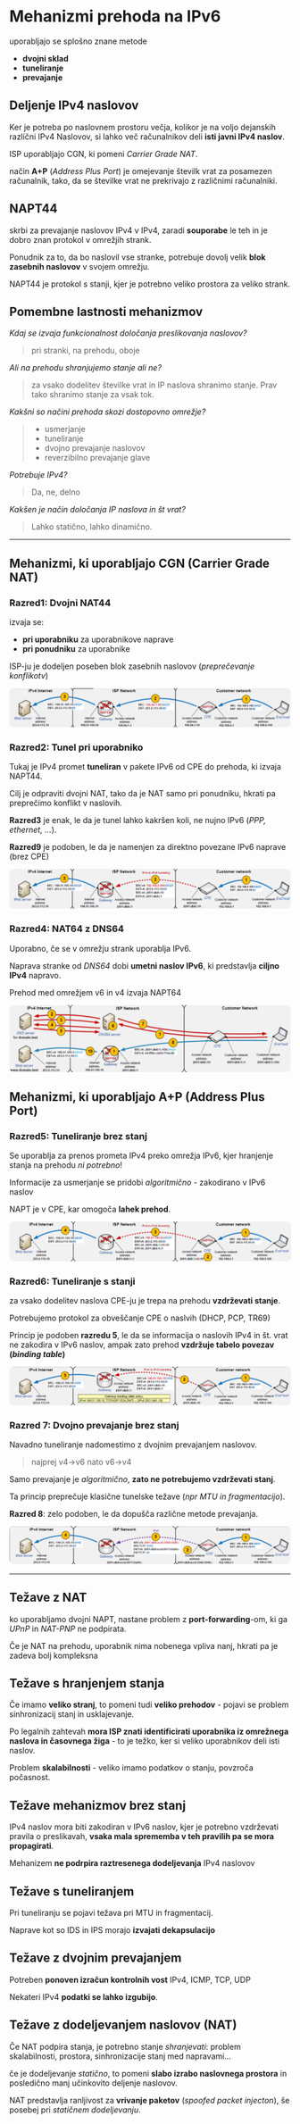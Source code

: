 # Mehanizmi prehoda na IPv6
uporabljajo se splošno znane metode
- **dvojni sklad**
- **tuneliranje**
- **prevajanje**

## Deljenje IPv4 naslovov
Ker je potreba po naslovnem prostoru večja, kolikor je na voljo dejanskih različni IPv4 Naslovov, si lahko več računalnikov deli **isti javni IPv4 naslov**.

ISP uporabljajo CGN, ki pomeni *Carrier Grade NAT*.

način **A+P** (*Address Plus Port*) je omejevanje številk vrat za posamezen računalnik, tako, da se številke vrat ne prekrivajo z različnimi računalniki.

## NAPT44
skrbi za prevajanje naslovov IPv4 v IPv4, zaradi **souporabe** le teh in je dobro znan protokol v omrežjih strank. 

Ponudnik za to, da bo naslovil vse stranke, potrebuje dovolj velik **blok zasebnih naslovov** v svojem omrežju.

NAPT44 je protokol s stanji, kjer je potrebno veliko prostora za veliko strank.

## Pomembne lastnosti mehanizmov
*Kdaj se izvaja funkcionalnost določanja preslikovanja naslovov?*
> pri stranki, na prehodu, oboje

*Ali na prehodu shranjujemo stanje ali ne?*
> za vsako dodelitev številke vrat in IP naslova shranimo stanje. Prav tako shranimo stanje za vsak tok.

*Kakšni so načini prehoda skozi dostopovno omrežje?*
> - usmerjanje
> - tuneliranje
> - dvojno prevajanje naslovov
> - reverzibilno prevajanje glave

*Potrebuje IPv4?*
> Da, ne, delno

*Kakšen je način določanja IP naslova in št vrat?*
> Lahko statično, lahko dinamično.

***
## Mehanizmi, ki uporabljajo CGN (Carrier Grade NAT)
### Razred1: Dvojni NAT44
izvaja se:
- **pri uporabniku** za uporabnikove naprave
- **pri ponudniku** za uporabnike

ISP-ju je dodeljen poseben blok zasebnih naslovov (*preprečevanje konflikotv*)

<img src="slike/nat44.png" style="border-radius:.5rem">

### Razred2: Tunel pri uporabniko
Tukaj je IPv4 promet **tuneliran** v pakete IPv6 od CPE do prehoda, ki izvaja NAPT44.

Cilj je odpraviti dvojni NAT, tako da je NAT samo pri ponudniku, hkrati pa preprečimo konflikt v naslovih.

**Razred3** je enak, le da je tunel lahko kakršen koli, ne nujno IPv6 (*PPP, ethernet, ...*).

**Razred9** je podoben, le da je namenjen za direktno povezane IPv6 naprave (brez CPE)

<img src="slike/tunel.png" style="border-radius:.5rem">

### Razred4: NAT64 z DNS64
Uporabno, če se v omrežju strank uporablja IPv6.

Naprava stranke od *DNS64* dobi **umetni naslov IPv6**, ki predstavlja **ciljno IPv4** napravo.

Prehod med omrežjem v6 in v4 izvaja NAPT64

<img src="slike/dns64.png" style="border-radius:.5rem">

## Mehanizmi, ki uporabljajo A+P (Address Plus Port)
### Razred5: Tuneliranje brez stanj
Se uporablja za prenos prometa IPv4 preko omrežja IPv6, kjer hranjenje stanja na prehodu *ni potrebno*!

Informacije za usmerjanje se pridobi *algoritmično* - zakodirano v IPv6 naslov

NAPT je v CPE, kar omogoča **lahek prehod**.

<img src="slike/tbs.png" style="border-radius:.5rem">

### Razred6: Tuneliranje s stanji
za vsako dodelitev naslova CPE-ju je trepa na prehodu **vzdrževati stanje**.

Potrebujemo protokol za obveščanje CPE o naslvih (DHCP, PCP, TR69)

Princip je podoben **razredu 5**, le da se informacija o naslovih IPv4 in št. vrat ne zakodira v IPv6 naslov, ampak zato prehod **vzdržuje tabelo povezav (*binding table*)**

<img src="slike/razred6.png" style="border-radius:.5rem">

### Razred 7: Dvojno prevajanje brez stanj
Navadno tuneliranje nadomestimo z dvojnim prevajanjem naslovov.
> najprej v4->v6 nato v6->v4

Samo prevajanje je *algoritmično*, **zato ne potrebujemo vzdrževati stanj**.

Ta princip preprečuje klasične tunelske težave (*npr MTU in fragmentacijo*).

**Razred 8**: zelo podoben, le da dopušča različne metode prevajanja.

<img src="slike/r7.png" style="border-radius:.5rem">

***
## Težave z NAT
ko uporabljamo dvojni NAPT, nastane problem z **port-forwarding**-om, ki ga *UPnP* in *NAT-PNP* ne podpirata.

Če je NAT na prehodu, uporabnik nima nobenega vpliva nanj, hkrati pa je zadeva bolj kompleksna

## Težave s hranjenjem stanja
Če imamo **veliko stranj**, to pomeni tudi **veliko prehodov** - pojavi se problem sinhronizacij stanj in usklajevanje.

Po legalnih zahtevah **mora ISP znati identificirati uporabnika iz omrežnega naslova in časovnega žiga** - to je težko, ker si veliko uporabnikov deli isti naslov.

Problem **skalabilnosti** - veliko imamo podatkov o stanju, povzroča počasnost.

## Težave mehanizmov brez stanj
IPv4 naslov mora biti zakodiran v IPv6 naslov, kjer je potrebno vzdrževati pravila o preslikavah, **vsaka mala sprememba v teh pravilih pa se mora propagirati**.

Mehanizem **ne podrpira raztresenega dodeljevanja** IPv4 naslovov

## Težave s tuneliranjem
Pri tuneliranju se pojavi težava pri MTU in fragmentacij. 

Naprave kot so IDS in IPS morajo **izvajati dekapsulacijo**

## Težave z dvojnim prevajanjem
Potreben **ponoven izračun kontrolnih vost** IPv4, ICMP, TCP, UDP

Nekateri IPv4 **podatki se lahko izgubijo**.

## Težave z dodeljevanjem naslovov (NAT)
Če NAT podpira stanja, je potrebno stanje *shranjevati*: problem skalabilnosti, prostora, sinhronizacije stanj med napravami...

če je dodeljevanje *statično*, to pomeni **slabo izrabo naslovnega prostora** in posledično manj učinkovito deljenje naslovov.

NAT predstavlja ranljivost za **vrivanje paketov** (*spoofed packet injecton*), še posebej pri *statičnem dodeljevanju*.